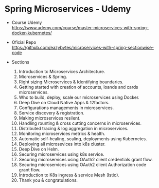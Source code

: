 # Spring Microservices - Udemy

* Course Udemy  
https://www.udemy.com/course/master-microservices-with-spring-docker-kubernetes/  

* Oficial Repo  
https://github.com/eazybytes/microservices-with-spring-sectionwise-code  

* Sections  
  1. Introduction to Microservices Architecture.
  2. Microservices & Spring.
  3. Right sizing Microservices & Identifying boundaries.
  4. Getting started with creation of accounts, loands and cards microservices.
  5. Who to build, deploy, scale our microservices using Docker.
  6. Deep Dive on Cloud Native Apps & 12factors.
  7. Configurations managements in microservices.
  8. Service discovery & registration.
  9. Making microservices resilent.
  10. Handling rounting & cross cutting concerns in microservices.
  11. Distributed tracing & log aggregation in microservices.
  12. Monitoring microservices metrics & health.
  13. Automatic self-healing, scaling, deployments using Kubernetes.
  14. Deploying all microsevices into k8s cluster.
  15. Deep Dive on Helm.
  16. Securing microservices using k8s service.
  17. Securing microservices using OAuth2 client credentials grant flow.
  18. Securing microservices using OAuth2 client Authorization code grant flow.
  19. Introduction to K8s ingress & service Mesh (Istio).
  20. Thank you & congratulations.
